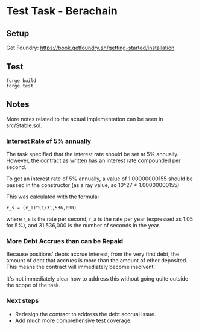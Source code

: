 # Test Task - Berachain

## Setup

Get Foundry: https://book.getfoundry.sh/getting-started/installation

## Test

```
forge build
forge test
```

## Notes

More notes related to the actual implementation can be seen in src/Stable.sol.

### Interest Rate of 5% annually

The task specified that the interest rate should be set at 5% annually. However, the contract as written has an interest rate compounded per second.

To get an interest rate of 5% annually, a value of 1.00000000155 should be passed in the constructor (as a ray value, so 10^27 * 1.00000000155)

This was calculated with the formula:

`r_s = (r_a​)^(1/31,536,000)`

where r_s is the rate per second, r_a is the rate per year (expressed as 1.05 for 5%), and 31,536,000 is the number of seconds in the year.

### More Debt Accrues than can be Repaid

Because positions' debts accrue interest, from the very first debt, the amount of debt that accrues is more than the amount of ether deposited. This means the contract will immediately become insolvent.

It's not immediately clear how to address this without going quite outside the scope of the task.

### Next steps
* Redesign the contract to address the debt accrual issue.
* Add much more comprehensive test coverage.